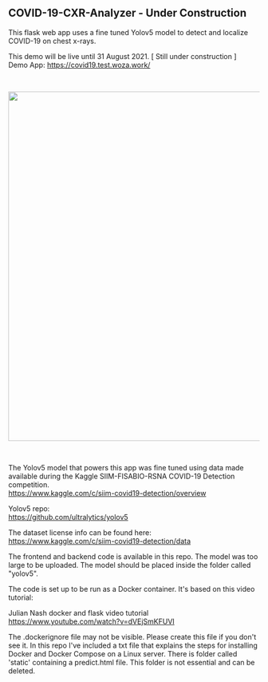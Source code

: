 ## COVID-19-CXR-Analyzer - Under Construction
This flask web app uses a fine tuned Yolov5 model to detect and localize COVID-19 on chest x-rays.

This demo will be live until 31 August 2021. [ Still under construction ]<br>
Demo App: https://covid19.test.woza.work/

<br>

<img src="http://covid19.test.woza.work/assets/covid-19-cxr-analyzer.png" width="700"></img>

<br>

The Yolov5 model that powers this app was fine tuned using data made available during the Kaggle SIIM-FISABIO-RSNA COVID-19 Detection competition. <br>
https://www.kaggle.com/c/siim-covid19-detection/overview

Yolov5 repo:<br>
https://github.com/ultralytics/yolov5

The dataset license info can be found here:<br>
https://www.kaggle.com/c/siim-covid19-detection/data

The frontend and backend code is available in this repo. The model was too large to be uploaded. The model should be placed inside the folder called "yolov5".


The code is set up to be run as a Docker container. It's based on this video tutorial:

Julian Nash docker and flask video tutorial<br>
https://www.youtube.com/watch?v=dVEjSmKFUVI


The .dockerignore file may not be visible. Please create this file if you don't see it. In this repo I've included a txt file that explains the steps for installing Docker and Docker Compose on a Linux server. There is folder called 'static' containing a predict.html file. This folder is not essential and can be deleted. 
